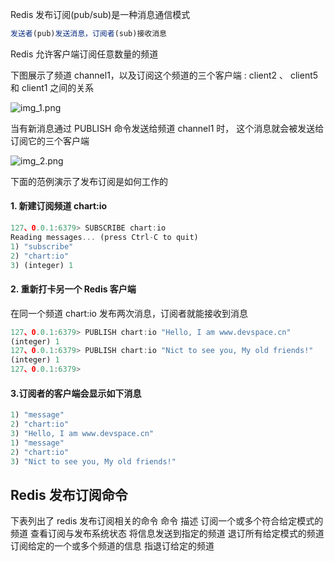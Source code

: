

Redis 发布订阅(pub/sub)是一种消息通信模式
```js 
发送者(pub)发送消息，订阅者(sub)接收消息
```

Redis 允许客户端订阅任意数量的频道

下图展示了频道 channel1，以及订阅这个频道的三个客户端 : client2 、 client5 和 client1 之间的关系

![img_1.png](https://gitee.com/hezhiyuan007/java-study/raw/master/images/redis/8de33c01-9674-4e3f-aee4-d4a4c1e9301f.png)

当有新消息通过 PUBLISH 命令发送给频道 channel1 时， 这个消息就会被发送给订阅它的三个客户端

![img_2.png](https://gitee.com/hezhiyuan007/java-study/raw/master/images/redis/dc5de9dc-2d41-496d-ac3b-66966f2ae6ba.png)

下面的范例演示了发布订阅是如何工作的

#### 1. 新建订阅频道 **chart:io**

```js 
127、0.0.1:6379> SUBSCRIBE chart:io
Reading messages... (press Ctrl-C to quit)
1) "subscribe"
2) "chart:io"
3) (integer) 1
```

#### 2. 重新打卡另一个 Redis 客户端

在同一个频道 chart:io 发布两次消息，订阅者就能接收到消息
```js 
127、0.0.1:6379> PUBLISH chart:io "Hello, I am www.devspace.cn"
(integer) 1
127、0.0.1:6379> PUBLISH chart:io "Nict to see you, My old friends!"
(integer) 1
127、0.0.1:6379>
```

#### 3.订阅者的客户端会显示如下消息

```js 
1) "message"
2) "chart:io"
3) "Hello, I am www.devspace.cn"
1) "message"
2) "chart:io"
3) "Nict to see you, My old friends!"
```

## Redis 发布订阅命令

下表列出了 redis 发布订阅相关的命令
命令 描述 订阅一个或多个符合给定模式的频道 查看订阅与发布系统状态 将信息发送到指定的频道 退订所有给定模式的频道 订阅给定的一个或多个频道的信息 指退订给定的频道

